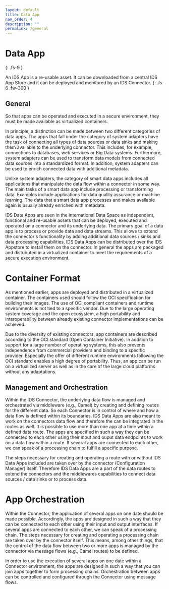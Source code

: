 ```yaml
---
layout: default
title: Data App
nav_order: 4
description: ""
permalink: /general
---
```


# Data App
{: .fs-9 }

An IDS App is a re-usable asset. It can be downloaded from a central IDS App Store and it can be deployed and monitored by an IDS Connector.
{: .fs-6 .fw-300 }

## General

So that apps can be operated and executed in a secure environment, they must be made available as virtualized containers.

In principle, a distinction can be made between two different categories of data apps. The apps that fall under the category of system adapters have the task of connecting all types of data sources or data sinks and making them available to the underlying connector. This includes, for example, connections to databases, web services or Big Data systems. Furthermore, system adapters can be used to transform data models from connected data sources into a standardized format. In addition, system adapters can be used to enrich connected data with additional metadata.

Unlike system adapters, the category of smart data apps includes all applications that manipulate the data flow within a connector in some way. The main tasks of a smart data app include processing or transforming data. Examples include applications for data quality assurance or machine learning. The data that a smart data app processes and makes available again is usually already enriched with metadata.

IDS Data Apps are seen in the International Data Space as independent, functional and re-usable assets that can be deployed, executed and operated on a connector and its underlying data.
The primary goal of a data app is to process or provide data and data streams. This allows to extend the connector's functionality by adding additional data sources / sinks and data processing capabilities. IDS Data Apps can be distributed over the IDS Appstore to install them on the connector. In general the apps are packaged and distributed in a virtualized container to meet the requirements of a secure execution environment.

# Container Format
As mentioned earlier, apps are deployed and distributed in a virtualized container. The containers used should follow the OCI specification for building their images. The use of OCI compliant containers and runtime environments is not tied to a specific vendor. Due to the large operating system coverage and the open ecosystem, a high portability and interoperability between already existing connector implementations can be achieved.

Due to the diversity of existing connectors, app containers are described according to the OCI standard (Open Container Initiative). In addition to support for a large number of operating systems, this also prevents independence from commercial providers and binding to a specific provider.
Especially the offer of different runtime environments following the OCI standard enables a high degree of portability. Thus, an app can be run on a virtualized server as well as in the care of the large cloud platforms without any adaptations.

## Management and Orchestration
Within the IDS Connector, the underlying data flow is managed and orchestrated via middleware (e.g., Camel) by creating and defining routes for the different data. So each Connector is in control of where and how a data flow is defined within its boundaries. IDS Data Apps are also meant to work on the connectors data flow and therefore the can be integrated in the routes as well. It is possible to use more than one app at a time within a defined data route. The apps are specified in such a way they can be connected to each other using their input and ouput data endpoints to work on a data flow within a route. If several apps are connected to each other, we can speak of a processing chain to fulfill a specific purpose. 

The steps necessary for creating and operating a route with or without IDS Data Apps included are taken over by the connector (Configuration Manager) itself. Therefore IDS Data Apps are a part of the data routes to extend the connectors and the middlewares capabilities to connect data sources / data sinks or to process data.

# App Orchestration
Within the Connector, the application of several apps on one date should be made possible. Accordingly, the apps are designed in such a way that they can be connected to each other using their input and output interfaces. If several apps are connected to each other, we can speak of a processing chain. The steps necessary for creating and operating a processing chain are taken over by the connector itself. This means, among other things, that the control of the data flow between two or more apps is managed by the connector via message flows (e.g., Camel routes) to be defined. 

In order to use the execution of several apps on one date within a Connector environment, the apps are designed in such a way that you can join apps together to form processing chains. Orchestration between apps can be controlled and configured through the Connector using message flows.
